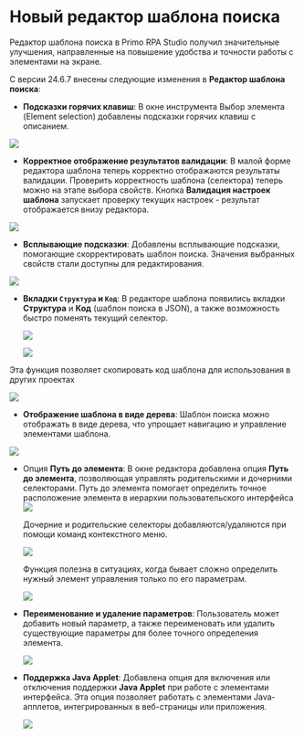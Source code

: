 # Новый редактор шаблона поиска

Редактор шаблона поиска в Primo RPA Studio получил значительные улучшения, направленные на повышение удобства и точности работы с элементами на экране.

С версии 24.6.7 внесены следующие изменения в **Редактор шаблона поиска**:

  * **Подсказки горячих клавиш**:
В окне инструмента Выбор элемента (Element selection) добавлены подсказки горячих клавиш с описанием.
  
![](<../../../.gitbook/assets/picker-3.png>)

  * **Корректное отображение результатов валидации**:
В малой форме редактора шаблона теперь корректно отображаются результаты валидации. Проверить корректность шаблона (селектора) теперь можно на этапе выбора свойств. 
Кнопка **Валидация настроек шаблона** запускает проверку текущих настроек - результат отображается внизу редактора. 

![](<../../../.gitbook/assets1/validation.png>)  
   
* **Всплывающие подсказки**:
Добавлены всплывающие подсказки, помогающие скорректировать шаблон поиска. Значения выбранных свойств стали доступны для редактирования.
  
![](<../../../.gitbook/assets/edit-value-in-pattern-editor.png>)

* **Вкладки `Структура` и `Код`**:
В редакторе шаблона появились вкладки **Структура** и **Код** (шаблон поиска в JSON), а также возможность быстро поменять текущий селектор. 

  ![](<../../../.gitbook/assets/structure-tub-in-editor.png>)


  ![](<../../../.gitbook/assets1/code.png>)

Эта функция позволяет скопировать код шаблона для использования в других проектах

  ![](<../../../.gitbook/assets1/copecode.png>)

* **Отображение шаблона в виде дерева**:
Шаблон поиска можно отображать в виде дерева, что упрощает навигацию и управление элементами шаблона.

 ![](<../../../.gitbook/assets1/as_tree.png>)

* Опция **Путь до элемента**:
В окне редактора добавлена опция **Путь до элемента**, позволяющая управлять родительскими и дочерними селекторами. Путь до элемента помогает определить точное расположение элемента в иерархии пользовательского интерфейса
  ![](<../../../.gitbook/assets/button-path-to-element-in-editor-pattern.png>)

  Дочерние и родительские селекторы добавляются/удаляются при помощи команд контекстного меню.

  ![](<../../../.gitbook/assets/daughter-selector-context-menu.png>)

  Функция полезна в ситуациях, когда бывает сложно определить нужный элемент управления только по его параметрам.

  ![](<../../../.gitbook/assets/parameters-daughter-selector.png>)

* **Переименование и удаление параметров**:
Пользователь может добавить новый параметр, а также переименовать или удалить существующие параметры для более точного определения элемента.

  ![](<../../../.gitbook/assets1/deleteparam.png>)

* **Поддержка Java Applet**:
Добавлена опция для включения или отключения поддержки **Java Applet** при работе с элементами интерфейса. Эта опция позволяет работать с элементами Java-апплетов, интегрированных в веб-страницы или приложения.

    ![](<../../../.gitbook/assets1/par_javaapplet.png>)
